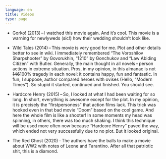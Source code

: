 ```yaml
---
language: en
title: Videos
type: page
---
```


- Gorko! (2013) – I watched this movie again. And it’s cool. This movie is a warning for newlyweds (sic!) how their
  wedding shouldn’t look like.

- Wild Tales (2014) – This movie is very good for me. Plot and other details better to see in wiki. I immediately
  remembered “The Voroshilov Sharpshooter” by Govorukhin, “1210” by Gonchukov and “Law Abiding Citizen” with Butler.
  Generally, the main thought in all novels – person actions in extreme situation. Pros, in my opinion, in this almanac
  is not ~~146~~100% tragedy in each novel: it contains happy, fun and fantastic. In fun, I suppose, author compared
  heroes with ovises (Hello, “Modern Times”). So stupid it started, continued and finished. You should see.

- Hardcore Henry (2015) – So, I looked at what I had been waiting for so long. In short, everything is awesome except
  for the plot. In my opinion, it is precisely the “firstpersoness” that action films lack. This trick was hooked even
  in that bad movie “Doom” based on the cool game. And here the whole film is like a shooter! In some moments my head
  was spinning, in others, there was too much shaking. I think this technique will be used more often now because
  “Hardcore Henry” paved the way, which ended not very successfully due to no plot. But it looked original.

- The Red Ghost (2020) – The authors have the balls to make a movie about WW2 with notes of Leone and Tarantino. After
  all that patriotic shit, this is a diamond.

